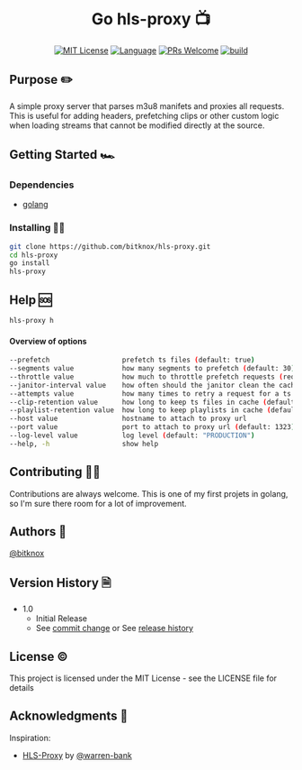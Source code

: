 <h1 align="center">Go hls-proxy 📺</h1>


<!-- [START BADGES] -->
<!-- Please keep comment here to allow auto update -->
<p align="center">
  <a href="https://github.com/bitknox/hls-proxy/blob/master/LICENSE"><img src="https://img.shields.io/github/license/wow-actions/add-badges?style=flat-square" alt="MIT License" /></a>
  <a href="https://go.dev/"><img src="https://img.shields.io/badge/language-golang-teal?style=flat-square" alt="Language" /></a>
  <a href="https://github.com/bitknox/hls-proxy/pulls"><img src="https://img.shields.io/badge/PRs-Welcome-brightgreen.svg?style=flat-square" alt="PRs Welcome" /></a>
  <a href="https://github.com/bitknox/hls-proxy/actions/workflows/go.yml"><img src="https://img.shields.io/github/actions/workflow/status/wow-actions/add-badges/release.yml?branch=master&logo=github&style=flat-square" alt="build" /></a>

</p>
<!-- [END BADGES] -->

## Purpose ✏️

A simple proxy server that parses m3u8 manifets and proxies all requests. This is useful for adding headers, prefetching clips or other custom logic when loading streams that cannot be modified directly at the source.

## Getting Started 🏎

### Dependencies

* [golang](https://go.dev/doc/install)

### Installing 👨‍💻

```bash
git clone https://github.com/bitknox/hls-proxy.git
cd hls-proxy
go install
hls-proxy
```


## Help 🆘

```bash
hls-proxy h
```

#### Overview of options

```bash
--prefetch                  prefetch ts files (default: true)
--segments value            how many segments to prefetch (default: 30)
--throttle value            how much to throttle prefetch requests (requests per second) (default: 5)
--janitor-interval value    how often should the janitor clean the cache (default: 20s)
--attempts value            how many times to retry a request for a ts file (default: 3)
--clip-retention value      how long to keep ts files in cache (default: 30m0s)
--playlist-retention value  how long to keep playlists in cache (default: 5h0m0s)
--host value                hostname to attach to proxy url
--port value                port to attach to proxy url (default: 1323)
--log-level value           log level (default: "PRODUCTION")
--help, -h                  show help
```

## Contributing 🧑‍🏭

Contributions are always welcome. This is one of my first projets in golang, so I'm sure there room for a lot of improvement.

## Authors 📗

[@bitknox](https://github.com/bitknox)

## Version History 🗎

* 1.0
    * Initial Release
    * See [commit change]() or See [release history]()

## License ©️

This project is licensed under the MIT License - see the LICENSE file for details

## Acknowledgments 🤚

Inspiration:
* [HLS-Proxy](https://github.com/warren-bank/HLS-Proxy) by [@warren-bank](https://github.com/warren-bank)
